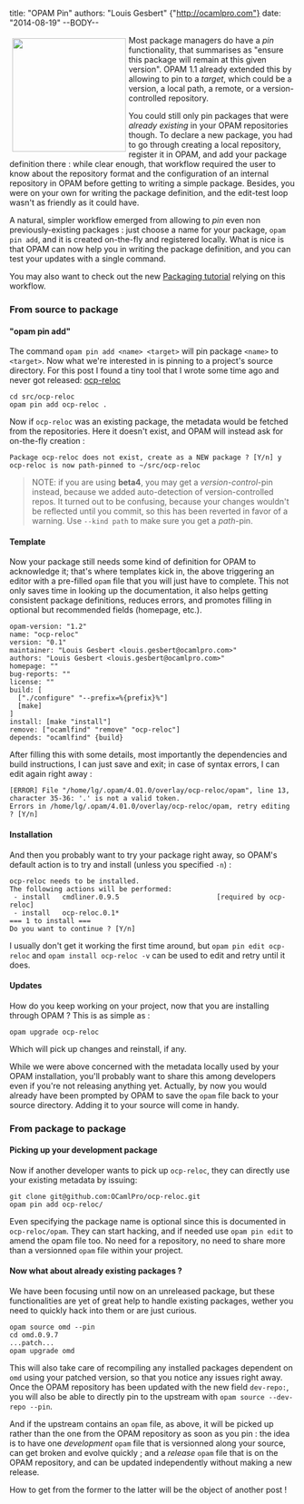 title: "OPAM Pin"
authors: "Louis Gesbert" {"http://ocamlpro.com"}
date: "2014-08-19"
--BODY--

<img style="float:left; padding: 5px" src="camel-pin.jpg" width="200px"></img>

Most package managers do have a _pin_ functionality, that summarises as "ensure
this package will remain at this given version". OPAM 1.1 already extended this
by allowing to pin to a _target_, which could be a version, a local path, a
remote, or a version-controlled repository.

You could still only pin packages that were _already existing_ in your OPAM
repositories though. To declare a new package, you had to go through creating a
local repository, register it in OPAM, and add your package definition there :
while clear enough, that workflow required the user to know about the repository
format and the configuration of an internal repository in OPAM before getting to
writing a simple package. Besides, you were on your own for writing the package
definition, and the edit-test loop wasn't as friendly as it could have.

A natural, simpler workflow emerged from allowing to _pin_ even non
previously-existing packages : just choose a name for your package, `opam pin
add`, and it is created on-the-fly and registered locally. What is nice is that
OPAM can now help you in writing the package definition, and you can test your
updates with a single command.

You may also want to check out the new [Packaging tutorial][doc-packaging]
relying on this workflow.


### From source to package

#### "opam pin add"

The command `opam pin add <name> <target>` will pin package `<name>` to
`<target>`. Now what we're interested in is pinning to a project's source
directory. For this post I found a tiny tool that I wrote some time ago and
never got released: [ocp-reloc][]

```
cd src/ocp-reloc
opam pin add ocp-reloc .
```

Now if `ocp-reloc` was an existing package, the metadata would be fetched from
the repositories. Here it doesn't exist, and OPAM will instead ask for
on-the-fly creation :

```
Package ocp-reloc does not exist, create as a NEW package ? [Y/n] y
ocp-reloc is now path-pinned to ~/src/ocp-reloc
```

> NOTE: if you are using __beta4__, you may get a _version-control_-pin instead,
> because we added auto-detection of version-controlled repos. It turned out to
> be confusing, because your changes wouldn't be reflected until you commit, so
> this has been reverted in favor of a warning. Use `--kind path` to make sure
> you get a _path_-pin.


#### Template

Now your package still needs some kind of definition for OPAM to acknowledge it;
that's where templates kick in, the above triggering an editor with a pre-filled
`opam` file that you will just have to complete. This not only saves time in
looking up the documentation, it also helps getting consistent package
definitions, reduces errors, and promotes filling in optional but recommended
fields (homepage, etc.).

```
opam-version: "1.2"
name: "ocp-reloc"
version: "0.1"
maintainer: "Louis Gesbert <louis.gesbert@ocamlpro.com>"
authors: "Louis Gesbert <louis.gesbert@ocamlpro.com>"
homepage: ""
bug-reports: ""
license: ""
build: [
  ["./configure" "--prefix=%{prefix}%"]
  [make]
]
install: [make "install"]
remove: ["ocamlfind" "remove" "ocp-reloc"]
depends: "ocamlfind" {build}
```

After filling this with some details, most importantly the dependencies and
build instructions, I can just save and exit; in case of syntax errors, I can
edit again right away :

```
[ERROR] File "/home/lg/.opam/4.01.0/overlay/ocp-reloc/opam", line 13, character 35-36: '.' is not a valid token.
Errors in /home/lg/.opam/4.01.0/overlay/ocp-reloc/opam, retry editing ? [Y/n]
```

#### Installation

And then you probably want to try your package right away, so OPAM's default
action is to try and install (unless you specified `-n`) :

```
ocp-reloc needs to be installed.
The following actions will be performed:
 - install   cmdliner.0.9.5                        [required by ocp-reloc]
 - install   ocp-reloc.0.1*
=== 1 to install ===
Do you want to continue ? [Y/n]
```

I usually don't get it working the first time around, but `opam pin edit
ocp-reloc` and `opam install ocp-reloc -v` can be used to edit and retry until
it does.

#### Updates

How do you keep working on your project, now that you are installing through
OPAM ? This is as simple as :

```
opam upgrade ocp-reloc
```

Which will pick up changes and reinstall, if any.

While we were above concerned with the metadata locally used by your OPAM
installation, you'll probably want to share this among developers even if
you're not releasing anything yet. Actually, by now you would already have been
prompted by OPAM to save the `opam` file back to your source directory. Adding
it to your source will come in handy.


### From package to package

#### Picking up your development package

Now if another developer wants to pick up `ocp-reloc`, they can directly use
your existing metadata by issuing:

```
git clone git@github.com:OCamlPro/ocp-reloc.git
opam pin add ocp-reloc/
```

Even specifying the package name is optional since this is documented in
`ocp-reloc/opam`. They can start hacking, and if needed use `opam pin edit` to
amend the opam file too. No need for a repository, no need to share more than a
versionned `opam` file within your project.

#### Now what about already existing packages ?

We have been focusing until now on an unreleased package, but these
functionalities are yet of great help to handle existing packages, wether you
need to quickly hack into them or are just curious.

```
opam source omd --pin
cd omd.0.9.7
...patch...
opam upgrade omd
```

This will also take care of recompiling any installed packages dependent on
`omd` using your patched version, so that you notice any issues right away. Once
the OPAM repository has been updated with the new field `dev-repo:`, you will
also be able to directly pin to the upstream with `opam source --dev-repo
--pin`.

And if the upstream contains an `opam` file, as above, it will be picked up
rather than the one from the OPAM repository as soon as you pin : the idea is to
have one _development_ `opam` file that is versionned along your source, can get
broken and evolve quickly ; and a _release_ `opam` file that is on the OPAM
repository, and can be updated independently without making a new release.

How to get from the former to the latter will be the object of another post !


[doc-packaging]: https://opam.ocaml.org/doc/1.2/Packaging.html "OPAM 1.2 doc preview, packaging guide"
[ocp-reloc]: https://github.com/OCamlPro/ocp-reloc "ocp-reloc repo on Github"
